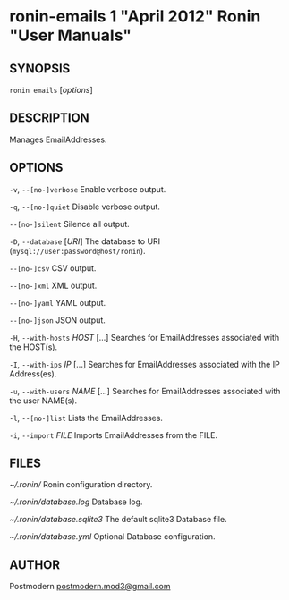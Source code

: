 # ronin-emails 1 "April 2012" Ronin "User Manuals"

## SYNOPSIS

`ronin emails` [*options*]

## DESCRIPTION

Manages EmailAddresses.

## OPTIONS

`-v`, `--[no-]verbose`
	Enable verbose output.

`-q`, `--[no-]quiet`
	Disable verbose output.

`--[no-]silent`
	Silence all output.

`-D`, `--database` [*URI*]
	The database to URI (`mysql://user:password@host/ronin`).

`--[no-]csv`
	CSV output.

`--[no-]xml`
	XML output.

`--[no-]yaml`
	YAML output.

`--[no-]json`
	JSON output.

`-H`, `--with-hosts` *HOST* [...]
	Searches for EmailAddresses associated with the HOST(s).

`-I`, `--with-ips` *IP* [...]
	Searches for EmailAddresses associated with the IP Address(es).

`-u`, `--with-users` *NAME* [...]
	Searches for EmailAddresses associated with the user NAME(s).

`-l`, `--[no-]list`
	Lists the EmailAddresses.

`-i`, `--import` *FILE*
	Imports EmailAddresses from the FILE.

## FILES

*~/.ronin/*
	Ronin configuration directory.

*~/.ronin/database.log*
	Database log.

*~/.ronin/database.sqlite3*
	The default sqlite3 Database file.

*~/.ronin/database.yml*
	Optional Database configuration.

## AUTHOR

Postmodern <postmodern.mod3@gmail.com>


